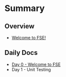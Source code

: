 # Summary

## Overview

* [Welcome to FSE!](README.md)

## Daily Docs

* [Day 0 - Welcome to FSE](daily-docs/day-0-welcome-to-fse.md)
* Day 1 - Unit Testing

